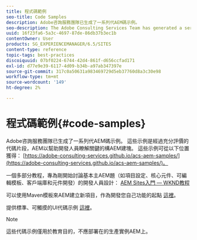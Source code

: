 ```yaml
---
title: 程式碼範例
seo-title: Code Samples
description: Adobe咨詢服務團隊已生成了一系列代AEM碼示例。
seo-description: The Adobe Consulting Services Team has generated a series of AEM code samples.
uuid: 16f23fa6-5a3c-4697-87de-86db37b3ec1b
contentOwner: User
products: SG_EXPERIENCEMANAGER/6.5/SITES
content-type: reference
topic-tags: best-practices
discoiquuid: 07bf0224-6744-42d4-861f-d656ccfad171
exl-id: d77e9e39-6117-4d09-b34b-a97ab347397e
source-git-commit: 317c0a50631a983469729d5eb37760d8a3c30e98
workflow-type: tm+mt
source-wordcount: '149'
ht-degree: 2%

---
```


# 程式碼範例{#code-samples}

Adobe咨詢服務團隊已生成了一系列代AEM碼示例。 這些示例是經過充分評價的代碼片段，AEM以幫助開發人員瞭解關鍵的構AEM建塊。 這些示例可從以下位置獲得： [https://adobe-consulting-services.github.io/acs-aem-samples/](https://adobe-consulting-services.github.io/acs-aem-samples/)。

一個多部分教程，專為剛開始討論基本主AEM題（如項目設定、核心元件、可編輯模板、客戶端庫和元件開發）的開發人員設計： [AEM Sites入門 — WKND教程](https://helpx.adobe.com/experience-manager/kt/sites/using/getting-started-wknd-tutorial-develop.html)

可以使用Maven模板來AEM建立新項目，作為開發您自己功能的起點 [這裡](https://github.com/Adobe-Marketing-Cloud/aem-project-archetype)。

提供標準、可觸摸的UI代碼示例 [這裡](/help/sites-developing/developing-components.md)。

>[!NOTE]
>
>這些代碼示例僅用於教育目的，不應部署在的生產實例AEM上。
